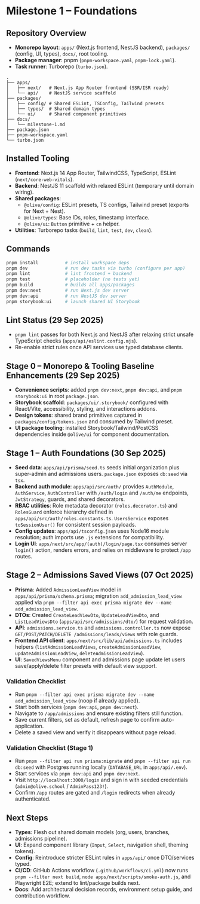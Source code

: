 # Milestone 1 – Foundations

## Repository Overview
- **Monorepo layout**: `apps/` (Next.js frontend, NestJS backend), `packages/` (config, UI, types), `docs/`, root tooling.
- **Package manager**: pnpm (`pnpm-workspace.yaml`, `pnpm-lock.yaml`).
- **Task runner**: Turborepo (`turbo.json`).

```
.
├── apps/
│   ├── next/   # Next.js App Router frontend (SSR/ISR ready)
│   └── api/    # NestJS service scaffold
├── packages/
│   ├── config/ # Shared ESLint, TSConfig, Tailwind presets
│   ├── types/  # Shared domain types
│   └── ui/     # Shared component primitives
├── docs/
│   └── milestone-1.md
├── package.json
├── pnpm-workspace.yaml
└── turbo.json
```

## Installed Tooling
- **Frontend**: Next.js 14 App Router, TailwindCSS, TypeScript, ESLint (`next/core-web-vitals`).
- **Backend**: NestJS 11 scaffold with relaxed ESLint (temporary until domain wiring).
- **Shared packages**:
  - `@olive/config`: ESLint presets, TS configs, Tailwind preset (exports for Next + Nest).
  - `@olive/types`: Base IDs, roles, timestamp interface.
  - `@olive/ui`: `Button` primitive + `cn` helper.
- **Utilities**: Turborepo tasks (`build`, `lint`, `test`, `dev`, `clean`).

## Commands
```bash
pnpm install          # install workspace deps
pnpm dev              # run dev tasks via turbo (configure per app)
pnpm lint             # lint frontend + backend
pnpm test             # placeholder (no tests yet)
pnpm build            # builds all apps/packages
pnpm dev:next         # run Next.js dev server
pnpm dev:api          # run NestJS dev server
pnpm storybook:ui     # launch shared UI Storybook
```

## Lint Status (29 Sep 2025)
- `pnpm lint` passes for both Next.js and NestJS after relaxing strict unsafe TypeScript checks (`apps/api/eslint.config.mjs`).
- Re-enable strict rules once API services use typed database clients.

## Stage 0 – Monorepo & Tooling Baseline Enhancements (29 Sep 2025)
- **Convenience scripts**: added `pnpm dev:next`, `pnpm dev:api`, and `pnpm storybook:ui` in root `package.json`.
- **Storybook scaffold**: `packages/ui/.storybook/` configured with React/Vite, accessibility, styling, and interactions addons.
- **Design tokens**: shared brand primitives captured in `packages/config/tokens.json` and consumed by Tailwind preset.
- **UI package tooling**: installed Storybook/Tailwind/PostCSS dependencies inside `@olive/ui` for component documentation.

## Stage 1 – Auth Foundations (30 Sep 2025)
- **Seed data**: `apps/api/prisma/seed.ts` seeds initial organization plus super-admin and admissions users. `package.json` exposes `db:seed` via `tsx`.
- **Backend auth module**: `apps/api/src/auth/` provides `AuthModule`, `AuthService`, `AuthController` with `/auth/login` and `/auth/me` endpoints, `JwtStrategy`, guards, and shared decorators.
- **RBAC utilities**: Role metadata decorator (`roles.decorator.ts`) and `RolesGuard` enforce hierarchy defined in `apps/api/src/auth/roles.constants.ts`. `UsersService` exposes `toSessionUser()` for consistent session payloads.
- **Config updates**: `apps/api/tsconfig.json` uses Node16 module resolution; auth imports use `.js` extensions for compatibility.
- **Login UI**: `apps/next/src/app/(auth)/login/page.tsx` consumes server `login()` action, renders errors, and relies on middleware to protect `/app` routes.

## Stage 2 – Admissions Saved Views (07 Oct 2025)
- **Prisma**: Added `AdmissionLeadView` model in `apps/api/prisma/schema.prisma`; migration `add_admission_lead_view` applied via `pnpm --filter api exec prisma migrate dev --name add_admission_lead_view`.
- **DTOs**: Created `CreateLeadViewDto`, `UpdateLeadViewDto`, and `ListLeadViewsDto` (`apps/api/src/admissions/dto/`) for request validation.
- **API**: `admissions.service.ts` and `admissions.controller.ts` now expose `GET/POST/PATCH/DELETE /admissions/leads/views` with role guards.
- **Frontend API client**: `apps/next/src/lib/api/admissions.ts` includes helpers (`listAdmissionLeadViews`, `createAdmissionLeadView`, `updateAdmissionLeadView`, `deleteAdmissionLeadView`).
- **UI**: `SavedViewsMenu` component and admissions page update let users save/apply/delete filter presets with default view support.

### Validation Checklist
- Run `pnpm --filter api exec prisma migrate dev --name add_admission_lead_view` (noop if already applied).
- Start both services (`pnpm dev:api`, `pnpm dev:next`).
- Navigate to `/app/admissions` and ensure existing filters still function.
- Save current filters, set as default, refresh page to confirm auto-application.
- Delete a saved view and verify it disappears without page reload.

### Validation Checklist (Stage 1)
- Run `pnpm --filter api run prisma:migrate` and `pnpm --filter api run db:seed` with Postgres running locally (`DATABASE_URL` in `apps/api/.env`).
- Start services via `pnpm dev:api` and `pnpm dev:next`.
- Visit `http://localhost:3000/login` and sign in with seeded credentials (`admin@olive.school` / `AdminPass123!`).
- Confirm `/app` routes are gated and `/login` redirects when already authenticated.

## Next Steps
- **Types**: Flesh out shared domain models (org, users, branches, admissions pipeline).
- **UI**: Expand component library (`Input`, `Select`, navigation shell, theming tokens).
- **Config**: Reintroduce stricter ESLint rules in `apps/api/` once DTO/services typed.
- **CI/CD**: GitHub Actions workflow (`.github/workflows/ci.yml`) now runs `pnpm --filter next build`, `node apps/next/scripts/smoke-auth.js`, and Playwright E2E; extend to lint/package builds next.
- **Docs**: Add architectural decision records, environment setup guide, and contribution workflow.
```
